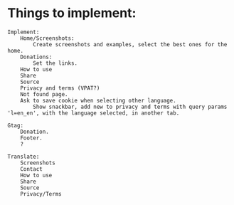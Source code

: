 # Things to implement:
    Implement:
        Home/Screenshots:
            Create screenshots and examples, select the best ones for the home.
        Donations:
            Set the links.
        How to use
        Share
        Source
        Privacy and terms (VPAT?)
        Not found page.
        Ask to save cookie when selecting other language.
            Show snackbar, add new to privacy and terms with query params 'l=en_en', with the language selected, in another tab.

    Gtag:
        Donation.
        Footer.
        ?

    Translate:
        Screenshots
        Contact
        How to use
        Share
        Source
        Privacy/Terms
